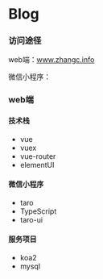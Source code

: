 # Blog

### 访问途径

web端：www.zhangc.info

微信小程序：  

### web端

#### 技术栈

* vue
* vuex
* vue-router
* elementUI

#### 微信小程序

* taro
* TypeScript
* taro-ui

#### 服务项目

* koa2
* mysql
